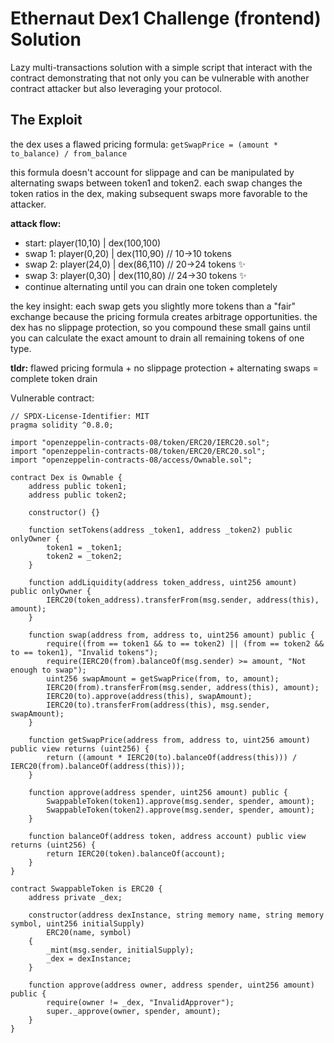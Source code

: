 # Ethernaut Dex1 Challenge (frontend) Solution 

Lazy multi-transactions solution with a simple script that interact with the contract demonstrating that not only you can be vulnerable with another contract attacker but also leveraging your protocol.

## The Exploit

the dex uses a flawed pricing formula: `getSwapPrice = (amount * to_balance) / from_balance`

this formula doesn't account for slippage and can be manipulated by alternating swaps between token1 and token2. each swap changes the token ratios in the dex, making subsequent swaps more favorable to the attacker.

**attack flow:**
- start: player(10,10) | dex(100,100) 
- swap 1: player(0,20) | dex(110,90) // 10→10 tokens
- swap 2: player(24,0) | dex(86,110) // 20→24 tokens ✨ 
- swap 3: player(0,30) | dex(110,80) // 24→30 tokens ✨
- continue alternating until you can drain one token completely

the key insight: each swap gets you slightly more tokens than a "fair" exchange because the pricing formula creates arbitrage opportunities. the dex has no slippage protection, so you compound these small gains until you can calculate the exact amount to drain all remaining tokens of one type.

**tldr:** flawed pricing formula + no slippage protection + alternating swaps = complete token drain

Vulnerable contract:

```solidity
// SPDX-License-Identifier: MIT
pragma solidity ^0.8.0;

import "openzeppelin-contracts-08/token/ERC20/IERC20.sol";
import "openzeppelin-contracts-08/token/ERC20/ERC20.sol";
import "openzeppelin-contracts-08/access/Ownable.sol";

contract Dex is Ownable {
    address public token1;
    address public token2;

    constructor() {}

    function setTokens(address _token1, address _token2) public onlyOwner {
        token1 = _token1;
        token2 = _token2;
    }

    function addLiquidity(address token_address, uint256 amount) public onlyOwner {
        IERC20(token_address).transferFrom(msg.sender, address(this), amount);
    }

    function swap(address from, address to, uint256 amount) public {
        require((from == token1 && to == token2) || (from == token2 && to == token1), "Invalid tokens");
        require(IERC20(from).balanceOf(msg.sender) >= amount, "Not enough to swap");
        uint256 swapAmount = getSwapPrice(from, to, amount);
        IERC20(from).transferFrom(msg.sender, address(this), amount);
        IERC20(to).approve(address(this), swapAmount);
        IERC20(to).transferFrom(address(this), msg.sender, swapAmount);
    }

    function getSwapPrice(address from, address to, uint256 amount) public view returns (uint256) {
        return ((amount * IERC20(to).balanceOf(address(this))) / IERC20(from).balanceOf(address(this)));
    }

    function approve(address spender, uint256 amount) public {
        SwappableToken(token1).approve(msg.sender, spender, amount);
        SwappableToken(token2).approve(msg.sender, spender, amount);
    }

    function balanceOf(address token, address account) public view returns (uint256) {
        return IERC20(token).balanceOf(account);
    }
}

contract SwappableToken is ERC20 {
    address private _dex;

    constructor(address dexInstance, string memory name, string memory symbol, uint256 initialSupply)
        ERC20(name, symbol)
    {
        _mint(msg.sender, initialSupply);
        _dex = dexInstance;
    }

    function approve(address owner, address spender, uint256 amount) public {
        require(owner != _dex, "InvalidApprover");
        super._approve(owner, spender, amount);
    }
}
```

